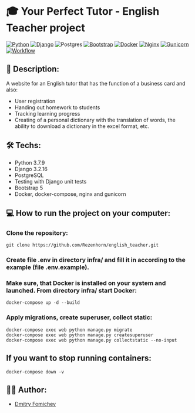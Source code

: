 # :mortar_board: Your Perfect Tutor - English Teacher project
[![Python](https://img.shields.io/badge/python-3670A0?style=for-the-badge&logo=python&logoColor=ffdd54)](https://www.python.org/downloads/release/python-379/) [![Django](https://img.shields.io/badge/django-%23092E20.svg?style=for-the-badge&logo=django&logoColor=white)](https://www.djangoproject.com/) ![Postgres](https://img.shields.io/badge/postgres-%23316192.svg?style=for-the-badge&logo=postgresql&logoColor=white) [![Bootstrap](https://img.shields.io/badge/bootstrap-%23563D7C.svg?style=for-the-badge&logo=bootstrap&logoColor=white)](https://getbootstrap.com/) [![Docker](https://img.shields.io/badge/docker-%230db7ed.svg?style=for-the-badge&logo=docker&logoColor=white)](https://www.docker.com/) [![Nginx](https://img.shields.io/badge/nginx-%23009639.svg?style=for-the-badge&logo=nginx&logoColor=white)](https://nginx.org/) [![Gunicorn](https://img.shields.io/badge/gunicorn-%298729.svg?style=for-the-badge&logo=gunicorn&logoColor=white)](https://gunicorn.org/) [![Workflow](https://github.com/Rezenhorn/english_teacher/actions/workflows/main.yml/badge.svg)](https://github.com/Rezenhorn/english_teacher/actions/workflows/nain.yml)

## :page_with_curl: Description:

A website for an English tutor that has the function of a business card and also:
- User registration
- Handing out homework to students
- Tracking learning progress
- Creating of a personal dictionary with the translation of words, the ability to download a dictionary in the excel format, etc.

## :hammer_and_wrench: Techs:
- Python 3.7.9
- Django 3.2.16
- PostgreSQL
- Testing with Django unit tests
- Bootstrap 5
- Docker, docker-compose, nginx and gunicorn

## :computer: How to run the project on your computer:

### Clone the repository:
```
git clone https://github.com/Rezenhorn/english_teacher.git
```
### Create file .env in directory infra/ and fill it in according to the example (file .env.example).
### Make sure, that Docker is installed on your system and launched. From directory infra/ start Docker:
```
docker-compose up -d --build
```
### Apply migrations, create superuser, collect static:
```
docker-compose exec web python manage.py migrate
docker-compose exec web python manage.py createsuperuser
docker-compose exec web python manage.py collectstatic --no-input
```
## If you want to stop running containers:
```
docker-compose down -v
```

## 👨‍💻 Author:

- [Dmitry Fomichev](https://github.com/Rezenhorn)